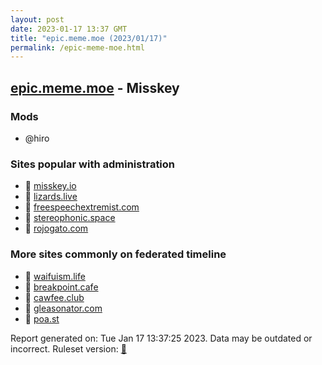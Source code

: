 ```yaml
---
layout: post
date: 2023-01-17 13:37 GMT
title: "epic.meme.moe (2023/01/17)"
permalink: /epic-meme-moe.html
---
```


## [epic.meme.moe](https://epic.meme.moe) - Misskey

### Mods
 * @hiro

### Sites popular with administration

* 🐘 [misskey.io](/misskey-io.html)
* 🐘 [lizards.live](/lizards-live.html)
* 🐘 [freespeechextremist.com](/freespeechextremist-com.html)
* 🐘 [stereophonic.space](/stereophonic-space.html)
* 🐘 [rojogato.com](/rojogato-com.html)

### More sites commonly on federated timeline

* 🐘 [waifuism.life](/waifuism-life.html)
* 🐘 [breakpoint.cafe](/breakpoint-cafe.html)
* 🐘 [cawfee.club](/cawfee-club.html)
* 🐘 [gleasonator.com](/gleasonator-com.html)
* 🐘 [poa.st](/poa-st.html)

Report generated on: Tue Jan 17 13:37:25 2023. Data may be outdated or incorrect.
Ruleset version: [🧁](/version-cupcake)
